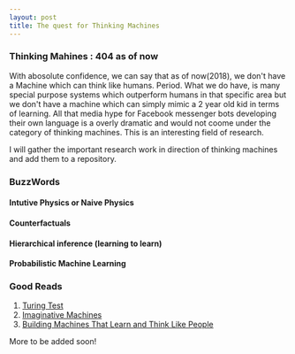 ```yaml
---
layout: post
title: The quest for Thinking Machines
---
```


### Thinking Mahines : 404 as of now
With abosolute confidence, we can say that as of now(2018), we don't have a Machine which can think like humans. Period. What we do have, is many special purpose systems which outperform humans in that specific area but we don't have a machine which can simply mimic a 2 year old kid in terms of learning. All that media hype for Facebook messenger bots developing their own language is a overly dramatic and would not coome under the category of thinking machines. This is an interesting field of research. 

I will gather the important research work in direction of thinking machines and add them to a repository.

### BuzzWords

#### Intutive Physics or Naive Physics

#### Counterfactuals

#### Hierarchical inference (learning to learn)

#### Probabilistic Machine Learning

### Good Reads
1. [Turing Test](https://www.csee.umbc.edu/courses/471/papers/turing.pdf)
2. [Imaginative Machines](https://people.cs.umass.edu/~mahadeva/papers/aaai2018-imagination.pdf)
3. [Building Machines That Learn and Think Like People](https://arxiv.org/abs/1604.00289)

More to be added soon!
